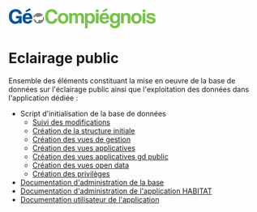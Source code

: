 ![picto](/doc/img/Logo_web-GeoCompiegnois.png)

# Eclairage public

Ensemble des éléments constituant la mise en oeuvre de la base de données sur l'éclairage public ainsi que l'exploitation des données dans l'application dédiée :

- Script d'initialisation de la base de données
  * [Suivi des modifications](sql/ECL_00_trace.sql)
  * [Création  de la structure initiale](SQL/ECL_10_squelette.sql)
  * [Création des vues de gestion](sql/ecl_20_vues_gestion.sql)
  * [Création des vues applicatives](sql/ecl_21_vues_xapps.sql)
  * [Création des vues applicatives gd public](sql/ecl_22_vues_xapps_public.sql)
  * [Création des vues open data](sql/ecl_23_vues_xopendata.sql)
  * [Création des privilèges](sql/ecl_99_grant.sql)
- [Documentation d'administration de la base](doc/doc_admin_bd_ecl.md)
- [Documentation d'administration de l'application HABITAT](doc/doc_admin_app_ecl.md)
- [Documentation utilisateur de l'application](doc/doc_user_app_ecl.md)
